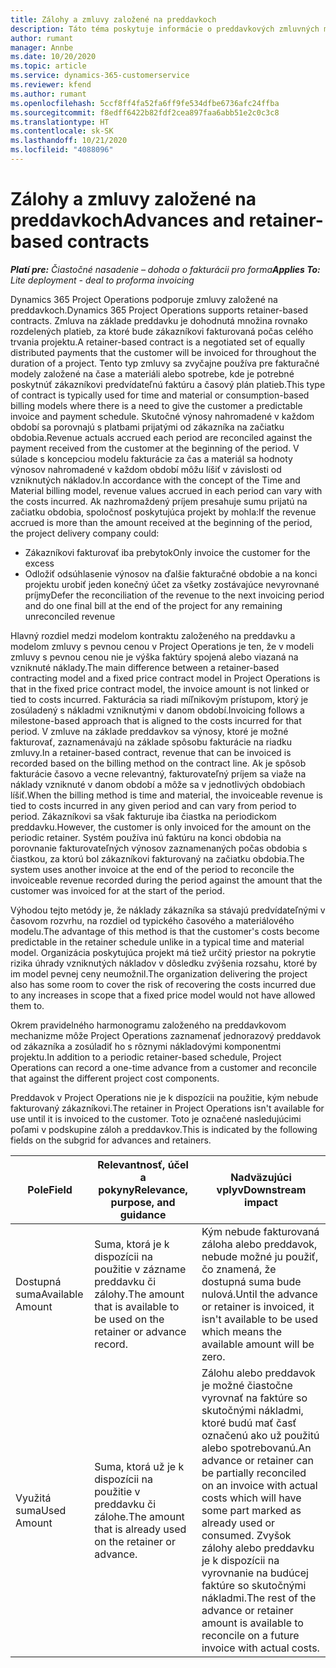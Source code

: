 ```yaml
---
title: Zálohy a zmluvy založené na preddavkoch
description: Táto téma poskytuje informácie o preddavkových zmluvných modeloch a zálohách v Project Operations.
author: rumant
manager: Annbe
ms.date: 10/20/2020
ms.topic: article
ms.service: dynamics-365-customerservice
ms.reviewer: kfend
ms.author: rumant
ms.openlocfilehash: 5ccf8ff4fa52fa6ff9fe534dfbe6736afc24ffba
ms.sourcegitcommit: f8edff6422b82fdf2cea897faa6abb51e2c0c3c8
ms.translationtype: HT
ms.contentlocale: sk-SK
ms.lasthandoff: 10/21/2020
ms.locfileid: "4088096"
---
```

# <a name="advances-and-retainer-based-contracts"></a><span data-ttu-id="690dc-103">Zálohy a zmluvy založené na preddavkoch</span><span class="sxs-lookup"><span data-stu-id="690dc-103">Advances and retainer-based contracts</span></span> 


<span data-ttu-id="690dc-104">_**Platí pre:** Čiastočné nasadenie – dohoda o fakturácii pro forma_</span><span class="sxs-lookup"><span data-stu-id="690dc-104">_**Applies To:** Lite deployment - deal to proforma invoicing_</span></span>

<span data-ttu-id="690dc-105">Dynamics 365 Project Operations podporuje zmluvy založené na preddavkoch.</span><span class="sxs-lookup"><span data-stu-id="690dc-105">Dynamics 365 Project Operations supports retainer-based contracts.</span></span> <span data-ttu-id="690dc-106">Zmluva na základe preddavku je dohodnutá množina rovnako rozdelených platieb, za ktoré bude zákazníkovi fakturovaná počas celého trvania projektu.</span><span class="sxs-lookup"><span data-stu-id="690dc-106">A retainer-based contract is a negotiated set of equally distributed payments that the customer will be invoiced for throughout the duration of a project.</span></span> <span data-ttu-id="690dc-107">Tento typ zmluvy sa zvyčajne používa pre fakturačné modely založené na čase a materiáli alebo spotrebe, kde je potrebné poskytnúť zákazníkovi predvídateľnú faktúru a časový plán platieb.</span><span class="sxs-lookup"><span data-stu-id="690dc-107">This type of contract is typically used for time and material or consumption-based billing models where there is a need to give the customer a predictable invoice and payment schedule.</span></span> <span data-ttu-id="690dc-108">Skutočné výnosy nahromadené v každom období sa porovnajú s platbami prijatými od zákazníka na začiatku obdobia.</span><span class="sxs-lookup"><span data-stu-id="690dc-108">Revenue actuals accrued each period are reconciled against the payment received from the customer at the beginning of the period.</span></span> <span data-ttu-id="690dc-109">V súlade s koncepciou modelu fakturácie za čas a materiál sa hodnoty výnosov nahromadené v každom období môžu líšiť v závislosti od vzniknutých nákladov.</span><span class="sxs-lookup"><span data-stu-id="690dc-109">In accordance with the concept of the Time and Material billing model, revenue values accrued in each period can vary with the costs incurred.</span></span> <span data-ttu-id="690dc-110">Ak nazhromaždený príjem presahuje sumu prijatú na začiatku obdobia, spoločnosť poskytujúca projekt by mohla:</span><span class="sxs-lookup"><span data-stu-id="690dc-110">If the revenue accrued is more than the amount received at the beginning of the period, the project delivery company could:</span></span>

- <span data-ttu-id="690dc-111">Zákazníkovi fakturovať iba prebytok</span><span class="sxs-lookup"><span data-stu-id="690dc-111">Only invoice the customer for the excess</span></span> 
- <span data-ttu-id="690dc-112">Odložiť odsúhlasenie výnosov na ďalšie fakturačné obdobie a na konci projektu urobiť jeden konečný účet za všetky zostávajúce nevyrovnané príjmy</span><span class="sxs-lookup"><span data-stu-id="690dc-112">Defer the reconciliation of the revenue to the next invoicing period and do one final bill at the end of the project for any remaining unreconciled revenue</span></span>

<span data-ttu-id="690dc-113">Hlavný rozdiel medzi modelom kontraktu založeného na preddavku a modelom zmluvy s pevnou cenou v Project Operations je ten, že v modeli zmluvy s pevnou cenou nie je výška faktúry spojená alebo viazaná na vzniknuté náklady.</span><span class="sxs-lookup"><span data-stu-id="690dc-113">The main difference between a retainer-based contracting model and a fixed price contract model in Project Operations is that in the fixed price contract model, the invoice amount is not linked or tied to costs incurred.</span></span> <span data-ttu-id="690dc-114">Fakturácia sa riadi míľnikovým prístupom, ktorý je zosúladený s nákladmi vzniknutými v danom období.</span><span class="sxs-lookup"><span data-stu-id="690dc-114">Invoicing follows a milestone-based approach that is aligned to the costs incurred for that period.</span></span> <span data-ttu-id="690dc-115">V zmluve na základe preddavkov sa výnosy, ktoré je možné fakturovať, zaznamenávajú na základe spôsobu fakturácie na riadku zmluvy.</span><span class="sxs-lookup"><span data-stu-id="690dc-115">In a retainer-based contract, revenue that can be invoiced is recorded based on the billing method on the contract line.</span></span> <span data-ttu-id="690dc-116">Ak je spôsob fakturácie časovo a vecne relevantný, fakturovateľný príjem sa viaže na náklady vzniknuté v danom období a môže sa v jednotlivých obdobiach líšiť.</span><span class="sxs-lookup"><span data-stu-id="690dc-116">When the billing method is time and material, the invoiceable revenue is tied to costs incurred in any given period and can vary from period to period.</span></span> <span data-ttu-id="690dc-117">Zákazníkovi sa však fakturuje iba čiastka na periodickom preddavku.</span><span class="sxs-lookup"><span data-stu-id="690dc-117">However, the customer is only invoiced for the amount on the periodic retainer.</span></span> <span data-ttu-id="690dc-118">Systém používa inú faktúru na konci obdobia na porovnanie fakturovateľných výnosov zaznamenaných počas obdobia s čiastkou, za ktorú bol zákazníkovi fakturovaný na začiatku obdobia.</span><span class="sxs-lookup"><span data-stu-id="690dc-118">The system uses another invoice at the end of the period to reconcile the invoiceable revenue recorded during the period against the amount that the customer was invoiced for at the start of the period.</span></span>

<span data-ttu-id="690dc-119">Výhodou tejto metódy je, že náklady zákazníka sa stávajú predvídateľnými v časovom rozvrhu, na rozdiel od typického časového a materiálového modelu.</span><span class="sxs-lookup"><span data-stu-id="690dc-119">The advantage of this method is that the customer's costs become predictable in the retainer schedule unlike in a typical time and material model.</span></span> <span data-ttu-id="690dc-120">Organizácia poskytujúca projekt má tiež určitý priestor na pokrytie rizika úhrady vzniknutých nákladov v dôsledku zvýšenia rozsahu, ktoré by im model pevnej ceny neumožnil.</span><span class="sxs-lookup"><span data-stu-id="690dc-120">The organization delivering the project also has some room to cover the risk of recovering the costs incurred due to any increases in scope that a fixed price model would not have allowed them to.</span></span>

<span data-ttu-id="690dc-121">Okrem pravidelného harmonogramu založeného na preddavkovom mechanizme môže Project Operations zaznamenať jednorazový preddavok od zákazníka a zosúladiť ho s rôznymi nákladovými komponentmi projektu.</span><span class="sxs-lookup"><span data-stu-id="690dc-121">In addition to a periodic retainer-based schedule, Project Operations can record a one-time advance from a customer and reconcile that against the different project cost components.</span></span>

<span data-ttu-id="690dc-122">Preddavok v Project Operations nie je k dispozícii na použitie, kým nebude fakturovaný zákazníkovi.</span><span class="sxs-lookup"><span data-stu-id="690dc-122">The retainer in Project Operations isn't available for use until it is invoiced to the customer.</span></span> <span data-ttu-id="690dc-123">Toto je označené nasledujúcimi poľami v podskupine záloh a preddavkov.</span><span class="sxs-lookup"><span data-stu-id="690dc-123">This is indicated by the following fields on the subgrid for advances and retainers.</span></span>

| <span data-ttu-id="690dc-124">Pole</span><span class="sxs-lookup"><span data-stu-id="690dc-124">Field</span></span> | <span data-ttu-id="690dc-125">Relevantnosť, účel a pokyny</span><span class="sxs-lookup"><span data-stu-id="690dc-125">Relevance, purpose, and guidance</span></span> | <span data-ttu-id="690dc-126">Nadväzujúci vplyv</span><span class="sxs-lookup"><span data-stu-id="690dc-126">Downstream impact</span></span> |
| --- | --- | --- |
| <span data-ttu-id="690dc-127">Dostupná suma</span><span class="sxs-lookup"><span data-stu-id="690dc-127">Available Amount</span></span> | <span data-ttu-id="690dc-128">Suma, ktorá je k dispozícii na použitie v zázname preddavku či zálohy.</span><span class="sxs-lookup"><span data-stu-id="690dc-128">The amount that is available to be used on the retainer or advance record.</span></span> | <span data-ttu-id="690dc-129">Kým nebude fakturovaná záloha alebo preddavok, nebude možné ju použiť, čo znamená, že dostupná suma bude nulová.</span><span class="sxs-lookup"><span data-stu-id="690dc-129">Until the advance or retainer is invoiced, it isn't available to be used which means the available amount will be zero.</span></span> |
| <span data-ttu-id="690dc-130">Využitá suma</span><span class="sxs-lookup"><span data-stu-id="690dc-130">Used Amount</span></span> | <span data-ttu-id="690dc-131">Suma, ktorá už je k dispozícii na použitie v preddavku či zálohe.</span><span class="sxs-lookup"><span data-stu-id="690dc-131">The amount that is already used on the retainer or advance.</span></span> | <span data-ttu-id="690dc-132">Zálohu alebo preddavok je možné čiastočne vyrovnať na faktúre so skutočnými nákladmi, ktoré budú mať časť označenú ako už použitú alebo spotrebovanú.</span><span class="sxs-lookup"><span data-stu-id="690dc-132">An advance or retainer can be partially reconciled on an invoice with actual costs which will have some part marked as already used or consumed.</span></span> <span data-ttu-id="690dc-133">Zvyšok zálohy alebo preddavku je k dispozícii na vyrovnanie na budúcej faktúre so skutočnými nákladmi.</span><span class="sxs-lookup"><span data-stu-id="690dc-133">The rest of the advance or retainer amount is available to reconcile on a future invoice with actual costs.</span></span> |
